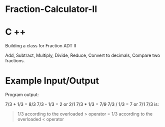 # Fraction-Calculator-II
# C ++
Building a class for Fraction ADT II

Add, Subtract, Multiply, Divide, Reduce, Convert to decimals, Compare two fractions.
# Example Input/Output
Program output:

 7/3 + 1/3 = 8/3
 7/3 - 1/3 = 2 or 2/1
 7/3 * 1/3 = 7/9
 7/3 / 1/3 = 7 or 7/1
 7/3 is:
 > 1/3 according to the overloaded > operator
 >= 1/3 according to the overloaded < operator
